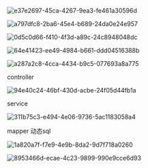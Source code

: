 ![e37e2697-45ca-4267-9ea3-fe461a30596d](file:///D:/TypeDown_Screenshot/e37e2697-45ca-4267-9ea3-fe461a30596d.png)

![a797dfc8-2ba6-45e4-b689-24da0e24e957](file:///D:/TypeDown_Screenshot/a797dfc8-2ba6-45e4-b689-24da0e24e957.png)

![0d5c0d66-f410-4f3d-a89c-24c8948048dc](file:///D:/TypeDown_Screenshot/0d5c0d66-f410-4f3d-a89c-24c8948048dc.png)

![64e41423-ee49-4984-b661-ddd04516388b](file:///D:/TypeDown_Screenshot/64e41423-ee49-4984-b661-ddd04516388b.png)

![a287a2c8-4cca-4434-b9c5-077693a8a775](file:///D:/TypeDown_Screenshot/a287a2c8-4cca-4434-b9c5-077693a8a775.png)



controller

![94e40c24-46bf-430d-acbe-24f05d44fb1a](file:///D:/TypeDown_Screenshot/94e40c24-46bf-430d-acbe-24f05d44fb1a.png)



service

![311b75c3-e494-4e06-9736-5ac1183058a4](file:///D:/TypeDown_Screenshot/311b75c3-e494-4e06-9736-5ac1183058a4.png)



mapper 动态sql

![1a820a7f-f7e9-4e9b-8da2-9d7f718a0260](file:///D:/TypeDown_Screenshot/1a820a7f-f7e9-4e9b-8da2-9d7f718a0260.png)

![8953466d-ecae-4c23-9899-990e9cce6d93](file:///D:/TypeDown_Screenshot/8953466d-ecae-4c23-9899-990e9cce6d93.png)
